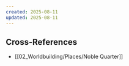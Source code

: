 ```yaml
---
created: 2025-08-11
updated: 2025-08-11
---
```



## Cross-References

- [[02_Worldbuilding/Places/Noble Quarter]]
